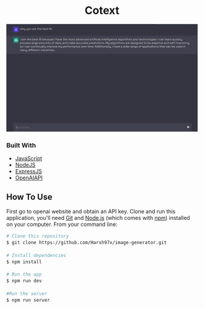 <!-- Please update value in the {}  -->

<h1 align="center">Cotext</h1>



![screenshot](https://github.com/Harsh97x/Cotext/blob/main/client/assets/screenshot.png)


### Built With

- [JavaScript](https://developer.mozilla.org/en-US/docs/Web/JavaScript)
- [NodeJS](https://nodejs.org/en/)
- [ExpressJS](https://expressjs.com/)
- [OpenAIAPI](https://openai.com/api/)

## How To Use

<!-- Example:  -->

First go to openai website and obtain an API key. Clone and run this application, you'll need [Git](https://git-scm.com) and [Node.js](https://nodejs.org/en/download/) (which comes with [npm](http://npmjs.com)) installed on your computer. From your command line:

```bash
# Clone this repository
$ git clone https://github.com/Harsh97x/image-generator.git

# Install dependencies
$ npm install

# Run the app
$ npm run dev

#Run the server
$ npm run server
